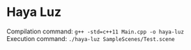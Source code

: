 # Haya Luz

Compilation command: `g++ -std=c++11 Main.cpp -o haya-luz`\
Execution command: `./haya-luz SampleScenes/Test.scene`
